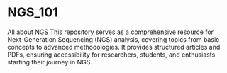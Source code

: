 # NGS_101
All about NGS
This repository serves as a comprehensive resource for Next-Generation Sequencing (NGS) analysis, covering topics from basic concepts to advanced methodologies. It provides structured articles and PDFs, ensuring accessibility for researchers, students, and enthusiasts starting their journey in NGS.
